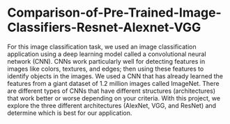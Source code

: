 # Comparison-of-Pre-Trained-Image-Classifiers-Resnet-Alexnet-VGG

For this image classification task, we used an image classification application using a deep learning model called a convolutional neural network (CNN).
CNNs work particularly well for detecting features in images like colors, textures, and edges; then using these features to identify objects in the images.
We used a CNN that has already learned the features from a giant dataset of 1.2 million images called ImageNet. There are different types of CNNs that have
different structures (architectures) that work better or worse depending on your criteria. With this project, we explore the three different
architectures (AlexNet, VGG, and ResNet) and determine which is best for our application.

